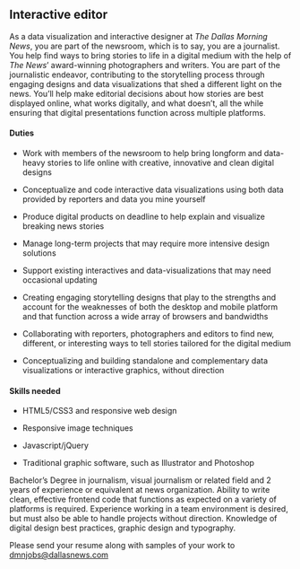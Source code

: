 ## Interactive editor

As a data visualization and interactive designer at *The Dallas Morning News*, you are part of the newsroom, which is to say, you are a journalist. You help find ways to bring stories to life in a digital medium with the help of *The News*’ award-winning photographers and writers. You are part of the journalistic endeavor, contributing to the storytelling process through engaging designs and data visualizations that shed a different light on the news. You’ll help make editorial decisions about how stories are best displayed online, what works digitally, and what doesn’t, all the while ensuring that digital presentations function across multiple platforms.

#### Duties

- Work with members of the newsroom to help bring longform and data-heavy stories to life online with creative, innovative and clean digital designs

- Conceptualize and code interactive data visualizations using both data provided by reporters and data you mine yourself

- Produce digital products on deadline to help explain and visualize breaking news stories

- Manage long-term projects that may require more intensive design solutions

- Support existing interactives and data-visualizations that may need occasional updating

- Creating engaging storytelling designs that play to the strengths and account for the weaknesses of both the desktop and mobile platform and that function across a wide array of browsers and bandwidths

- Collaborating with reporters, photographers and editors to find new, different, or interesting ways to tell stories tailored for the digital medium

- Conceptualizing and building standalone and complementary data visualizations or interactive graphics, without direction

#### Skills needed

- HTML5/CSS3 and responsive web design

- Responsive image techniques

- Javascript/jQuery

- Traditional graphic software, such as Illustrator and Photoshop

Bachelor’s Degree in journalism, visual journalism or related field and 2 years of experience or equivalent at news organization. Ability to write clean, effective frontend code that functions as expected on a variety of platforms is required. Experience working in a team environment is desired, but must also be able to handle projects without direction. Knowledge of digital design best practices, graphic design and typography. 

Please send your resume along with samples of your work to dmnjobs@dallasnews.com

